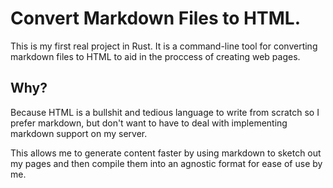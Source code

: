 # Convert Markdown Files to HTML.

This is my first real project in Rust.  It is a command-line tool for converting markdown files to HTML to aid in the proccess of creating web pages.

## Why?
Because HTML is a bullshit and tedious language to write from scratch so I prefer markdown, but don't want to have to deal with implementing markdown support on my server.  

This allows me to generate content faster by using markdown to sketch out my pages and then compile them into an agnostic format for ease of use by me.
